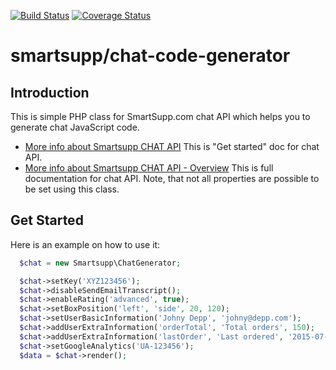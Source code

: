 [![Build Status](https://travis-ci.org/smartsupp/chat-code-generator.svg)](https://travis-ci.org/smartsupp/chat-code-generator)
[![Coverage Status](https://coveralls.io/repos/smartsupp/chat-code-generator/badge.svg?branch=master&service=github)](https://coveralls.io/github/smartsupp/chat-code-generator?branch=master)

smartsupp/chat-code-generator
===============

## Introduction

This is simple PHP class for SmartSupp.com chat API which helps you to generate chat JavaScript code.

* [More info about Smartsupp CHAT API](https://developers.smartsupp.com/chat/configuration) This is "Get started" doc for chat API.
* [More info about Smartsupp CHAT API - Overview](https://developers.smartsupp.com/chat/overview) This is full documentation for chat API. Note, that not all properties are possible to be set using this class.

## Get Started

Here is an example on how to use it:

```php
  $chat = new Smartsupp\ChatGenerator;

  $chat->setKey('XYZ123456');
  $chat->disableSendEmailTranscript();
  $chat->enableRating('advanced', true);
  $chat->setBoxPosition('left', 'side', 20, 120);
  $chat->setUserBasicInformation('Johny Depp', 'johny@depp.com');
  $chat->addUserExtraInformation('orderTotal', 'Total orders', 150);
  $chat->addUserExtraInformation('lastOrder', 'Last ordered', '2015-07-09');
  $chat->setGoogleAnalytics('UA-123456');
  $data = $chat->render();
```
